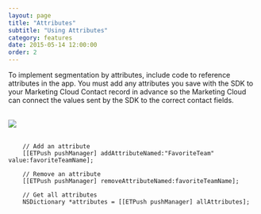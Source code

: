 ```yaml
---
layout: page
title: "Attributes"
subtitle: "Using Attributes"
category: features
date: 2015-05-14 12:00:00
order: 2
---
```

To implement segmentation by attributes, include code to reference attributes in the app. You must add any attributes you save with the SDK to your Marketing Cloud Contact record in advance so the Marketing Cloud can connect the values sent by the SDK to the correct contact fields.

<br/>
 <img class="img-responsive" src="{{ site.baseurl }}/assets/Attributes_Step3.png" /><br/>
<br/>

~~~ 
    // Add an attribute
    [[ETPush pushManager] addAttributeNamed:"FavoriteTeam" value:favoriteTeamName];
~~~

~~~ 
    // Remove an attribute
    [[ETPush pushManager] removeAttributeNamed:favoriteTeamName];
~~~

~~~ 
    // Get all attributes
    NSDictionary *attributes = [[ETPush pushManager] allAttributes];
~~~